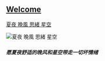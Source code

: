 ## [Welcome  ](https://zkeq.github.io/zkeq/%C2%B7index.htm)

[夏夜 晚風 思緒 星空](https://music.163.com/#/song?id=1461351717)



![夏夜 晚風 思緒 星空](http://p2.music.126.net/qRMOeLWxnxSg7yBy0O4CFQ==/109951165122778985.jpg "夏夜 晚風 思緒 星空")

##### 
##### 愿夏夜舒适的晚风和星空带走一切坏情绪
##### 











<audio id="bgmMusic" src="http://music.163.com/song/media/outer/url?id=1461351717.mp3" preload="auto" type="audio/mp3" autoplay loop></audio>
